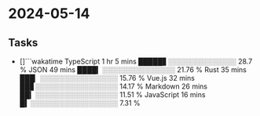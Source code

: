# 2024-05-14

## Tasks

- []```wakatime
TypeScript     1 hr 5 mins     █████▋░░░░░░░░░░░░░░      28.7 %
JSON           49 mins         ████▎░░░░░░░░░░░░░░░     21.76 %
Rust           35 mins         ███▏░░░░░░░░░░░░░░░░     15.76 %
Vue.js         32 mins         ██▊░░░░░░░░░░░░░░░░░     14.17 %
Markdown       26 mins         ██▎░░░░░░░░░░░░░░░░░     11.51 %
JavaScript     16 mins         █▍░░░░░░░░░░░░░░░░░░      7.31 %
